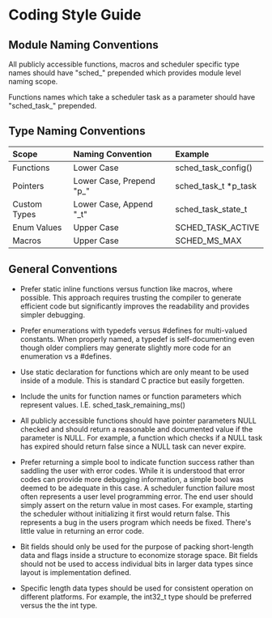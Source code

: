 #  Coding Style Guide

## Module Naming Conventions

All publicly accessible functions, macros and scheduler specific type names should have "sched_" prepended which provides module level naming scope.

Functions names which take a scheduler task as a parameter should have "sched_task_" prepended.

## Type Naming Conventions

| Scope               | Naming Convention           | Example                 |
| :----               | :----                       | :----                   |
| Functions           | Lower Case                  | sched_task_config()     |
| Pointers            | Lower Case, Prepend "p_"    | sched_task_t *p_task    |
| Custom Types        | Lower Case, Append "_t"     | sched_task_state_t      |
| Enum Values         | Upper Case                  | SCHED_TASK_ACTIVE       |
| Macros              | Upper Case                  | SCHED_MS_MAX            |

## General Conventions

* Prefer static inline functions versus function like macros, where possible. This approach requires trusting the compiler to generate efficient code but significantly improves the readability and provides simpler debugging.

* Prefer enumerations with typedefs versus #defines for multi-valued constants.  When properly named, a typedef is self-documenting even though older compliers may generate slightly more code for an enumeration vs a #defines.

* Use static declaration for functions which are only meant to be used inside of a module.  This is standard C practice but easily forgetten.

* Include the units for function names or function parameters which represent values.  I.E. sched_task_remaining_ms()

* All publicly accessible functions should have pointer parameters NULL checked and should return a reasonable and documented value if the parameter is NULL.  For example, a function which checks if a NULL task has expired should return false since a NULL task can never expire.

* Prefer returning a simple bool to indicate function success rather than saddling the user with error codes.  While it is understood that error codes can provide more debugging information, a simple bool was deemed to be adequate in this case.  A scheduler function failure most often represents a user level programming error.  The end user should simply assert on the return value in most cases.  For example, starting the scheduler without initializing it first would return false.  This represents a bug in the users program which needs be fixed.  There's little value in returning an error code.

* Bit fields should only be used for the purpose of packing short-length data and flags inside a structure to economize storage space.  Bit fields should not be used to access individual bits in larger data types since  layout is implementation defined.

* Specific length data types should be used for consistent operation on different platforms.  For example, the int32_t type should be preferred versus the the int type.